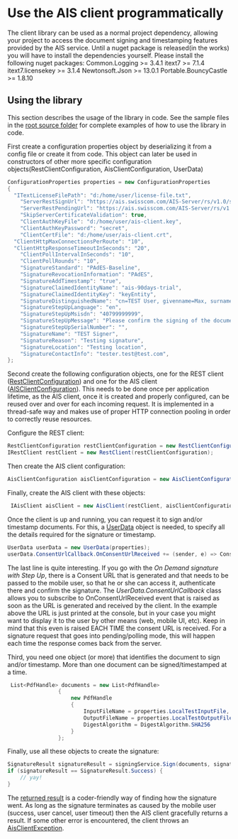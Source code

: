 # Use the AIS client programmatically
The client library can be used as a normal project dependency, allowing your project to access
the document signing and timestamping features provided by the AIS service. Until a nuget package is released(in the works) you will have to install the dependencies yourself. 
Please install the following nuget packages: 
Common.Logging >= 3.4.1 
itext7 >= 7.1.4 
itext7.licensekey >= 3.1.4 
Newtonsoft.Json >= 13.0.1 
Portable.BouncyCastle >= 1.8.10  



## Using the library
This section describes the usage of the library in code. See the sample files 
in the [root source folder](../AisClient/Tests) for complete examples of how to use the library in code.

First create a configuration properties object by deserializing it from a config file or create it from code. This object can later be used in constructors of other more 
specific configuration objects(RestClientConfiguration, AisClientConfiguration, UserData)
```C#
ConfigurationProperties properties = new ConfigurationProperties
{
  "ITextLicenseFilePath": "d:/home/user/license-file.txt",
	"ServerRestSignUrl": "https://ais.swisscom.com/AIS-Server/rs/v1.0/sign",
	"ServerRestPendingUrl": "https://ais.swisscom.com/AIS-Server/rs/v1.0/pending",
	"SkipServerCertificateValidation": true,
	"ClientAuthKeyFile": "d:/home/user/ais-client.key",
	"ClientAuthKeyPassword": "secret",
	"ClientCertFile": "d:/home/user/ais-client.crt",
  "ClientHttpMaxConnectionsPerRoute": "10",
  "ClientHttpResponseTimeoutInSeconds": "20",
	"ClientPollIntervalInSeconds": "10",
	"ClientPollRounds": "10",
	"SignatureStandard": "PAdES-Baseline",
	"SignatureRevocationInformation": "PAdES",
	"SignatureAddTimestamp": "true",
	"SignatureClaimedIdentityName": "ais-90days-trial",
	"SignatureClaimedIdentityKey": "keyEntity",
	"SignatureDistinguishedName": "cn=TEST User, givenname=Max, surname=Maximus, c=US, serialnumber=abcdefabcdefabcdefabcdefabcdef",
	"SignatureStepUpLanguage": "en",
	"SignatureStepUpMsisdn": "40799999999",
	"SignatureStepUpMessage": "Please confirm the signing of the document",
	"SignatureStepUpSerialNumber": "",
	"SignatureName": "TEST Signer",
	"SignatureReason": "Testing signature",
	"SignatureLocation": "Testing location",
	"SignatureContactInfo": "tester.test@test.com",
};
```

Second create the following configuration objects, one for the REST client 
([RestClientConfiguration](../AisClient/AIS/Rest/RestClientConfiguration.cs)) and one for the AIS client 
([AISClientConfiguration](../AisClient/AIS/AisClientConfiguration.cs)). This needs to be done once per 
application lifetime, as the AIS client, once it is created and properly configured, can be reused over and over for each incoming request. It is 
implemented in a thread-safe way and makes use of proper HTTP connection pooling in order to correctly reuse resources.

Configure the REST client:
```C#
RestClientConfiguration restClientConfiguration = new RestClientConfiguration(properties);
IRestClient restClient = new RestClient(restClientConfiguration);
```

Then create the AIS client configuration:
```C#
AisClientConfiguration aisClientConfiguration = new AisClientConfiguration(properties);
```

Finally, create the AIS client with these objects:
```C#
 IAisClient aisClient = new AisClient(restClient, aisClientConfiguration);
```

Once the client is up and running, you can request it to sign and/or timestamp documents. For this, a 
[UserData](../AisClient/AIS/Model/UserData.cs) object is needed, to specify all the details required for the signature
or timestamp.

```C#
UserData userData = new UserData(properties);
userData.ConsentUrlCallback.OnConsentUrlReceived += (sender, e) => Console.WriteLine("Consent URL: " + e.Url);;
```

The last line is quite interesting. If you go with the _On Demand signature with Step Up_, there is a Consent URL that is generated and that
needs to be passed to the mobile user, so that he or she can access it, authenticate there and confirm the signature. The _UserData.ConsentUrlCallback_ class
allows you to subscribe to OnConsentUrlReceived event that is raised as soon as the URL is generated and received by the client. In the example above
the URL is just printed at the console, but in your case you might want to display it to the user by other means (web, mobile UI, etc).
Keep in mind that this even is raised EACH TIME the consent URL is received. For a signature request that goes into pending/polling mode,
this will happen each time the response comes back from the server. 

Third, you need one object (or more) that identifies the document to sign and/or timestamp. More than one document can be signed/timestamped at
a time.

```C#
 List<PdfHandle> documents = new List<PdfHandle>
                {
                    new PdfHandle
                    {
                        InputFileName = properties.LocalTestInputFile,
                        OutputFileName = properties.LocalTestOutputFile,
                        DigestAlgorithm = DigestAlgorithm.SHA256
                    }
                };
```

Finally, use all these objects to create the signature:

```java
SignatureResult signatureResult = signingService.Sign(documents, signatureMode, userData);
if (signatureResult == SignatureResult.Success) {
    // yay!
}
```

The [returned result](../AisClient/AIS/Model/SignatureResult.cs) is a coder-friendly way of finding how the signature went. 
As long as the signature terminates as caused by the mobile user (success, user cancel, user timeout) then the AIS client gracefully returns a result. 
If some other error is encountered, the client throws an [AisClientException](../AisClient/AIS/Common/AisClientException.cs).
